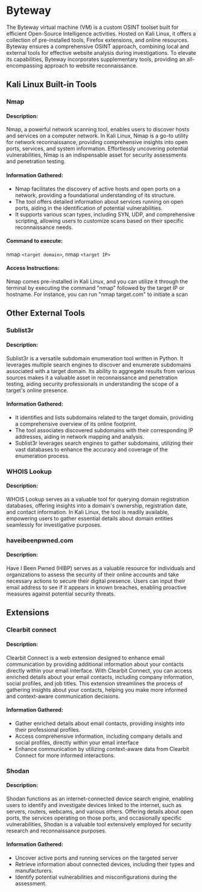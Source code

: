 
# Byteway

The Byteway virtual machine (VM) is a custom OSINT toolset built for efficient Open-Source Intelligence activities. Hosted on Kali Linux, it offers a collection of pre-installed tools, Firefox extensions, and online resources. Byteway ensures a comprehensive OSINT approach, combining local and external tools for effective website analysis during investigations. To elevate its capabilities, Byteway incorporates supplementary tools, providing an all-encompassing approach to website reconnaissance.
## Kali Linux Built-in Tools

### Nmap

#### Description:

Nmap, a powerful network scanning tool, enables users to discover hosts and services on a computer network. In Kali Linux, Nmap is a go-to utility for network reconnaissance, providing comprehensive insights into open ports, services, and system information. Effortlessly uncovering potential vulnerabilities, Nmap is an indispensable asset for security assessments and penetration testing.

#### Information Gathered:

- Nmap facilitates the discovery of active hosts and open ports on a network, providing a foundational understanding of its structure.
- The tool offers detailed information about services running on open ports, aiding in the identification of potential vulnerabilities.
- It supports various scan types, including SYN, UDP, and comprehensive scripting, allowing users to customize scans based on their specific reconnaissance needs.

#### Command to execute: 
nmap `<target domain>`, nmap `<target IP>`

#### Access Instructions:

Nmap comes pre-installed in Kali Linux, and you can utilize it through the terminal by executing the command "nmap" followed by the target IP or hostname. For instance, you can run "nmap target.com" to initiate a scan
## Other External Tools

### Sublist3r

#### Description:

Sublist3r is a versatile subdomain enumeration tool written in Python. It leverages multiple search engines to discover and enumerate subdomains associated with a target domain. Its ability to aggregate results from various sources makes it a valuable asset in reconnaissance and penetration testing, aiding security professionals in understanding the scope of a target's online presence.

#### Information Gathered:
- It identifies and lists subdomains related to the target domain, providing a comprehensive overview of its online footprint.
-  The tool associates discovered subdomains with their corresponding IP addresses, aiding in network mapping and analysis.
- Sublist3r leverages search engines to gather subdomains, utilizing their vast databases to enhance the accuracy and coverage of the enumeration process.


### WHOIS Lookup

#### Description:

WHOIS Lookup serves as a valuable tool for querying domain registration databases, offering insights into a domain's ownership, registration date, and contact information. In Kali Linux, the tool is readily available, empowering users to gather essential details about domain entities seamlessly for investigative purposes.


### haveibeenpwned.com 

#### Description:

Have I Been Pwned (HIBP) serves as a valuable resource for individuals and organizations to assess the security of their online accounts and take necessary actions to secure their digital presence. Users can input their email address to see if it appears in known breaches, enabling proactive measures against potential security threats. 

## Extensions

### Clearbit connect

#### Description:

Clearbit Connect is a web extension designed to enhance email communication by providing additional information about your contacts directly within your email interface. With Clearbit Connect, you can access enriched details about your email contacts, including company information, social profiles, and job titles. This extension streamlines the process of gathering insights about your contacts, helping you make more informed and context-aware communication decisions.

#### Information Gathered:

- Gather enriched details about email contacts, providing insights into their professional profiles.
- Access comprehensive information, including company details and social profiles, directly within your email interface
- Enhance communication by utilizing context-aware data from Clearbit Connect for more informed interactions.

### Shodan

#### Description:

Shodan functions as an internet-connected device search engine, enabling users to identify and investigate devices linked to the internet, such as servers, routers, webcams, and various others. Offering details about open ports, the services operating on those ports, and occasionally specific vulnerabilities, Shodan is a valuable tool extensively employed for security research and reconnaissance purposes.

#### Information Gathered:

- Uncover active ports and running services on the targeted server
- Retrieve information about connected devices, including their types and manufacturers.
- Identify potential vulnerabilities and misconfigurations during the assessment.